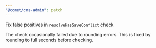 ```yaml
---
"@comet/cms-admin": patch
---
```


Fix false positives in `resolveHasSaveConflict` check

The check occasionally failed due to rounding errors.
This is fixed by rounding to full seconds before checking.
